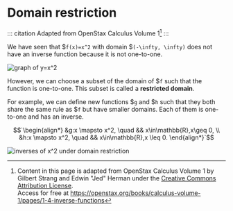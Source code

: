 # Domain restriction

<!-- prettier-ignore-start -->
::: citation
Adapted from OpenStax Calculus Volume 1[^cite]
:::
<!-- prettier-ignore-end -->

We have seen that $`f(x)=x^2` with domain $`(-\infty, \infty)` does not have an
inverse function because it is not one-to-one.

![graph of y=x^2](/images/h2/fns/openStax_functions_x2.jpeg)

However, we can choose a subset of the domain of $`f` such that the function is
one-to-one. This subset is called a **restricted domain**.

For example, we can define new functions $`g` and $`h` such that they both share
the same rule as $`f` but have smaller domains. Each of them is one-to-one and
has an inverse.

$$`\begin{align*} &g:x \mapsto x^2, \quad && x\in\mathbb{R},x\geq 0, \\ &h:x \mapsto x^2, \quad && x\in\mathbb{R},x \leq 0. \end{align*}`$$

![inverses of x^2 under domain restriction](/images/h2/fns/openStax_functions_x2_restriction.jpeg)

[^cite]:
    Content in this page is adapted from OpenStax Calculus Volume 1 by Gilbert
    Strang and Edwin "Jed" Herman under the
    [Creative Commons Attribution License](https://creativecommons.org/licenses/by/4.0/).\
    Access
    for free at
    <https://openstax.org/books/calculus-volume-1/pages/1-4-inverse-functions>
